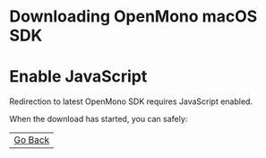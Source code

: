 # Downloading OpenMono macOS SDK

<noscript>
    <h1>Enable JavaScript</h1>
    <p>Redirection to latest OpenMono SDK requires JavaScript enabled.</p>
</noscript>

When the download has started, you can safely:

<table class="table wy-text-center" style="width: 100%;">
<tr>
<td><a href="javascript:history.go(-1);" class="btn btn-neutral"><span class="fa fa-arrow-left"></span> Go Back </a></td>
</tr>
</table>
<br />
<br />
<br />

<script>
var release='SDKv1_7'
var version = '1.7.3'
var url = 'https://github.com/getopenmono/openmono_package/releases/download/'+release+'/OpenMono-v'+version+'-Mac.pkg'
window.location = url
</script>